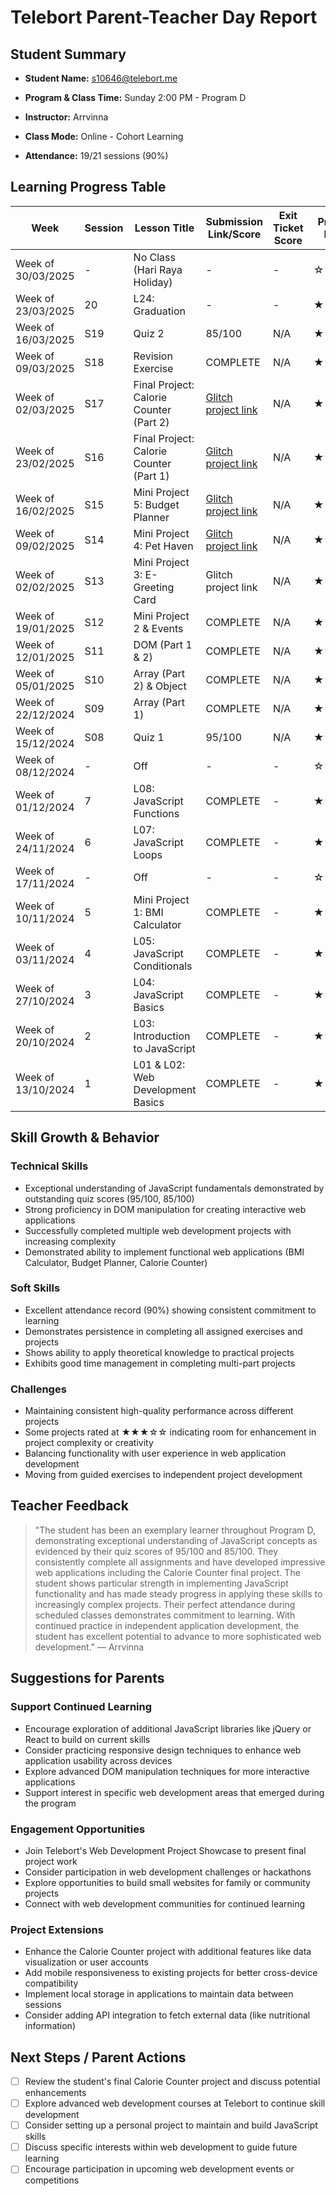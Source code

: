 # Telebort Parent-Teacher Day Report

## Student Summary

- **Student Name:** s10646@telebort.me

- **Program & Class Time:** Sunday 2:00 PM - Program D

- **Instructor:** Arrvinna

- **Class Mode:** Online - Cohort Learning

- **Attendance:** 19/21 sessions (90%)


## Learning Progress Table

| Week | Session | Lesson Title | Submission Link/Score | Exit Ticket Score | Progress Rating |
|------|---------|-------------|----------------------|-------------------|-----------------|
| Week of 30/03/2025 | - | No Class (Hari Raya Holiday) | - | - | ☆☆☆☆☆ |
| Week of 23/03/2025 | 20 | L24: Graduation | - | - | ★★★★☆ |
| Week of 16/03/2025 | S19 | Quiz 2 | 85/100 | N/A | ★★★★☆ |
| Week of 09/03/2025 | S18 | Revision Exercise | COMPLETE | N/A | ★★★☆☆ |
| Week of 02/03/2025 | S17 | Final Project: Calorie Counter (Part 2) | [Glitch project link](https://glitch.com/edit/#!/special-narrow-surf) | N/A | ★★★☆☆ |
| Week of 23/02/2025 | S16 | Final Project: Calorie Counter (Part 1) | [Glitch project link](https://glitch.com/edit/#!/special-narrow-surf) | N/A | ★★★☆☆ |
| Week of 16/02/2025 | S15 | Mini Project 5: Budget Planner | [Glitch project link](https://glitch.com/edit/#!/special-narrow-surf) | N/A | ★★★☆☆ |
| Week of 09/02/2025 | S14 | Mini Project 4: Pet Haven | [Glitch project link](https://glitch.com/edit/#!/special-narrow-surf) | N/A | ★★★☆☆ |
| Week of 02/02/2025 | S13 | Mini Project 3: E-Greeting Card | Glitch project link | N/A | ★★★☆☆ |
| Week of 19/01/2025 | S12 | Mini Project 2 & Events | COMPLETE | N/A | ★★★☆☆ |
| Week of 12/01/2025 | S11 | DOM (Part 1 & 2) | COMPLETE | N/A | ★★★☆☆ |
| Week of 05/01/2025 | S10 | Array (Part 2) & Object | COMPLETE | N/A | ★★★☆☆ |
| Week of 22/12/2024 | S09 | Array (Part 1) | COMPLETE | N/A | ★★★☆☆ |
| Week of 15/12/2024 | S08 | Quiz 1 | 95/100 | N/A | ★★★★☆ |
| Week of 08/12/2024 | - | Off | - | - | ☆☆☆☆☆ |
| Week of 01/12/2024 | 7 | L08: JavaScript Functions | COMPLETE | - | ★★★☆☆ |
| Week of 24/11/2024 | 6 | L07: JavaScript Loops | COMPLETE | - | ★★★☆☆ |
| Week of 17/11/2024 | - | Off | - | - | ☆☆☆☆☆ |
| Week of 10/11/2024 | 5 | Mini Project 1: BMI Calculator | COMPLETE | - | ★★★☆☆ |
| Week of 03/11/2024 | 4 | L05: JavaScript Conditionals | COMPLETE | - | ★★★★☆ |
| Week of 27/10/2024 | 3 | L04: JavaScript Basics | COMPLETE | - | ★★★★☆ |
| Week of 20/10/2024 | 2 | L03: Introduction to JavaScript | COMPLETE | - | ★★★★☆ |
| Week of 13/10/2024 | 1 | L01 & L02: Web Development Basics | COMPLETE | - | ★★★☆☆ |

## Skill Growth & Behavior

### Technical Skills
- Exceptional understanding of JavaScript fundamentals demonstrated by outstanding quiz scores (95/100, 85/100)
- Strong proficiency in DOM manipulation for creating interactive web applications
- Successfully completed multiple web development projects with increasing complexity
- Demonstrated ability to implement functional web applications (BMI Calculator, Budget Planner, Calorie Counter)

### Soft Skills
- Excellent attendance record (90%) showing consistent commitment to learning
- Demonstrates persistence in completing all assigned exercises and projects
- Shows ability to apply theoretical knowledge to practical projects
- Exhibits good time management in completing multi-part projects

### Challenges
- Maintaining consistent high-quality performance across different projects
- Some projects rated at ★★★☆☆ indicating room for enhancement in project complexity or creativity
- Balancing functionality with user experience in web application development
- Moving from guided exercises to independent project development

## Teacher Feedback
> "The student has been an exemplary learner throughout Program D, demonstrating exceptional understanding of JavaScript concepts as evidenced by their quiz scores of 95/100 and 85/100. They consistently complete all assignments and have developed impressive web applications including the Calorie Counter final project. The student shows particular strength in implementing JavaScript functionality and has made steady progress in applying these skills to increasingly complex projects. Their perfect attendance during scheduled classes demonstrates commitment to learning. With continued practice in independent application development, the student has excellent potential to advance to more sophisticated web development." — Arrvinna

## Suggestions for Parents

### Support Continued Learning
- Encourage exploration of additional JavaScript libraries like jQuery or React to build on current skills
- Consider practicing responsive design techniques to enhance web application usability across devices
- Explore advanced DOM manipulation techniques for more interactive applications
- Support interest in specific web development areas that emerged during the program

### Engagement Opportunities
- Join Telebort's Web Development Project Showcase to present final project work
- Consider participation in web development challenges or hackathons
- Explore opportunities to build small websites for family or community projects
- Connect with web development communities for continued learning

### Project Extensions
- Enhance the Calorie Counter project with additional features like data visualization or user accounts
- Add mobile responsiveness to existing projects for better cross-device compatibility
- Implement local storage in applications to maintain data between sessions
- Consider adding API integration to fetch external data (like nutritional information)

## Next Steps / Parent Actions
- [ ] Review the student's final Calorie Counter project and discuss potential enhancements
- [ ] Explore advanced web development courses at Telebort to continue skill development
- [ ] Consider setting up a personal project to maintain and build JavaScript skills
- [ ] Discuss specific interests within web development to guide future learning
- [ ] Encourage participation in upcoming web development events or competitions
